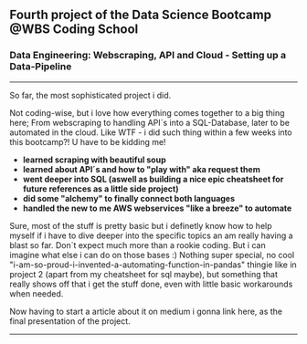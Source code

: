 ## Fourth project of the Data Science Bootcamp @WBS Coding School
### Data Engineering: Webscraping, API and Cloud - Setting up a Data-Pipeline

---

So far, the most sophisticated project i did.

Not coding-wise, but i love how everything comes together to a big thing here;
From webscraping to handling API´s into a SQL-Database, later to be automated in the cloud.
Like WTF - i did such thing within a few weeks into this bootcamp?!
U have to be kidding me!

- **learned scraping with beautiful soup**
- **learned about API´s and how to "play with" aka request them**
- **went deeper into SQL (aswell as building a nice epic cheatsheet for future references as a little side project)**
- **did some "alchemy" to finally connect both languages**
- **handled the new to me AWS webservices "like a breeze" to automate**

Sure, most of the stuff is pretty basic but i definetly know how to help myself if i have to dive deeper into the specific topics an am really having a blast so far.
Don´t expect much more than a rookie coding. But i can imagine what else i can do on those bases :)
Nothing super special, no cool "i-am-so-proud-i-invented-a-automating-function-in-pandas" thingie like in project 2 (apart from my cheatsheet for sql maybe),
but something that really shows off that i get the stuff done, even with little basic workarounds when needed.

Now having to start a article about it on medium i gonna link here, as the final presentation of the project.

---
